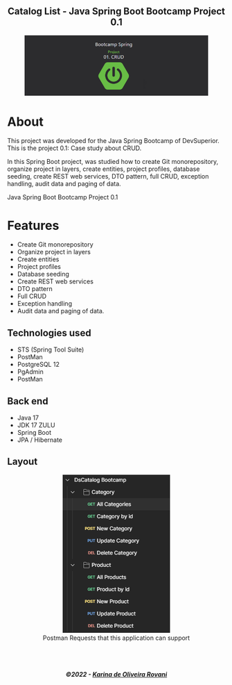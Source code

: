 <h2 align="center">
   Catalog List - Java Spring Boot Bootcamp Project 0.1
</h2>

<figure>
<div align="center">
  <img src=".github/img/CRUD.PNG"  alt="Layouts">
</div>
</figure>


# About
This project was developed for the Java Spring Bootcamp of DevSuperior. This is the project 0.1: Case study about CRUD.

In this Spring Boot project, was studied how to create Git monorepository, organize project in layers, create entities, project profiles, database seeding, create REST web services, DTO pattern, full CRUD, exception handling, audit data and paging of data. 


Java Spring Boot Bootcamp Project 0.1


# Features
- Create Git monorepository
- Organize project in layers
- Create entities
- Project profiles
- Database seeding
- Create REST web services
- DTO pattern
- Full CRUD
- Exception handling
- Audit data and paging of data. 


## Technologies used
- STS (Spring Tool Suite)
- PostMan
- PostgreSQL 12
- PgAdmin
- PostMan

## Back end
- Java 17 
- JDK 17 ZULU
- Spring Boot
- JPA / Hibernate

## Layout
<figure>
<div align="center">
  <img src=".github/img/PostmanRequests.PNG"  alt="Postman Requests">
   <br>
  <figcaption>Postman Requests that this application can support</figcaption>
</div>
</figure>
<br>
<br>

<h5 align="center">
  &copy;2022 - <a href="https://github.com/KarinaRovani/">Karina de Oliveira Rovani</a>
</h5>
